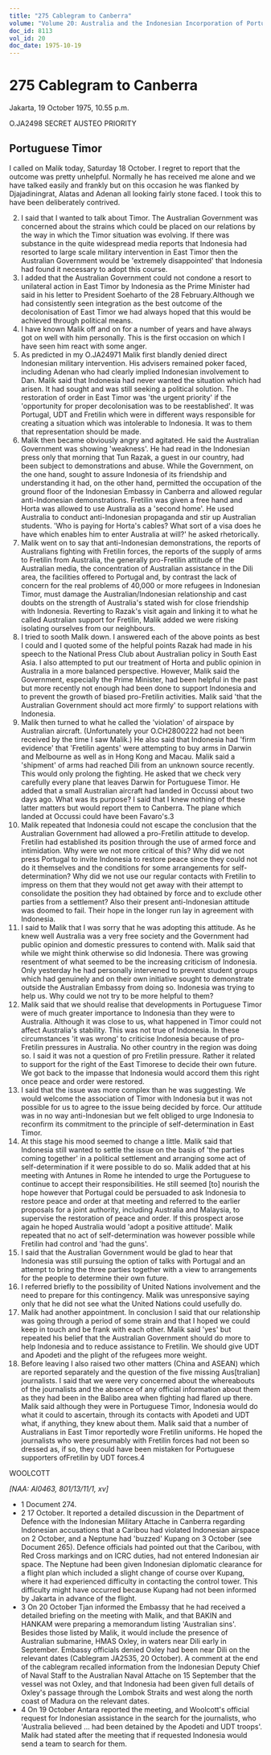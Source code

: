 ```yaml
---
title: "275 Cablegram to Canberra"
volume: "Volume 20: Australia and the Indonesian Incorporation of Portuguese Timor, 1974-1976"
doc_id: 8113
vol_id: 20
doc_date: 1975-10-19
---
```


# 275 Cablegram to Canberra

Jakarta, 19 October 1975, 10.55 p.m.

O.JA2498 SECRET AUSTEO PRIORITY

## Portuguese Timor

I called on Malik today, Saturday 18 October. I regret to report that the outcome was pretty unhelpful. Normally he has received me alone and we have talked easily and frankly but on this occasion he was flanked by Djajadiningrat, Alatas and Adenan all looking fairly stone­ faced. I took this to have been deliberately contrived.

  2. I said that I wanted to talk about Timor. The Australian Government was concerned about the strains which could be placed on our relations by the way in which the Timor situation was evolving. If there was substance in the quite widespread media reports that Indonesia had resorted to large scale military intervention in East Timor then the Australian Government would be 'extremely disappointed' that Indonesia had found it necessary to adopt this course.
  3. I added that the Australian Government could not condone a resort to unilateral action in East Timor by Indonesia as the Prime Minister had said in his letter to President Soeharto of the 28 February.Although we had consistently seen integration as the best outcome of the decolonisation of East Timor we had always hoped that this would be achieved through political means.
  4. I have known Malik off and on for a number of years and have always got on well with him personally. This is the first occasion on which I have seen him react with some anger.
  5. As predicted in my O.JA24971 Malik first blandly denied direct Indonesian military intervention. His advisers remained poker faced, including Adenan who had clearly implied Indonesian involvement to Dan. Malik said that Indonesia had never wanted the situation which had arisen. It had sought and was still seeking a political solution. The restoration of order in East Timor was 'the urgent priority' if the 'opportunity for proper decolonisation was to be reestablished'. It was Portugal, UDT and Fretilin which were in different ways responsible for creating a situation which was intolerable to Indonesia. It was to them that representation should be made.
  6. Malik then became obviously angry and agitated. He said the Australian Government was showing 'weakness'. He had read in the Indonesian press only that morning that Tun Razak, a guest in our country, had been subject to demonstrations and abuse. While the Government, on the one hand, sought to assure Indonesia of its friendship and understanding it had, on the other hand, permitted the occupation of the ground floor of the Indonesian Embassy in Canberra and allowed regular anti-Indonesian demonstrations. Fretilin was given a free hand and Horta was allowed to use Australia as a 'second home'. He used Australia to conduct anti-Indonesian propaganda and stir up Australian students. 'Who is paying for Horta's cables? What sort of a visa does he have which enables him to enter Australia at will?' he asked rhetorically.
  7. Malik went on to say that anti-Indonesian demonstrations, the reports of Australians fighting with Fretilin forces, the reports of the supply of arms to Fretilin from Australia, the generally pro-Fretilin attitude of the Australian media, the concentration of Australian assistance in the Dili area, the facilities offered to Portugal and, by contrast the lack of concern for the real problems of 40,000 or more refugees in Indonesian Timor, must damage the Australian/Indonesian relationship and cast doubts on the strength of Australia's stated wish for close friendship with Indonesia. Reverting to Razak's visit again and linking it to what he called Australian support for Fretilin, Malik added we were risking isolating ourselves from our neighbours.
  8. I tried to sooth Malik down. I answered each of the above points as best I could and I quoted some of the helpful points Razak had made in his speech to the National Press Club about Australian policy in South East Asia. I also attempted to put our treatment of Horta and public opinion in Australia in a more balanced perspective. However, Malik said the Government, especially the Prime Minister, had been helpful in the past but more recently not enough had been done to support Indonesia and to prevent the growth of biased pro-Fretilin activities. Malik said 'that the Australian Government should act more firmly' to support relations with Indonesia.
  9. Malik then turned to what he called the 'violation' of airspace by Australian aircraft. (Unfortunately your O.CH2800222 had not been received by the time I saw Malik.) He also said that Indonesia had 'firm evidence' that 'Fretilin agents' were attempting to buy arms in Darwin and Melbourne as well as in Hong Kong and Macau. Malik said a 'shipment' of arms had reached Dili from an unknown source recently. This would only prolong the fighting. He asked that we check very carefully every plane that leaves Darwin for Portuguese Timor. He added that a small Australian aircraft had landed in Occussi about two days ago. What was its purpose? I said that I knew nothing of these latter matters but would report them to Canberra. The plane which landed at Occussi could have been Favaro's.3
  10. Malik repeated that Indonesia could not escape the conclusion that the Australian Government had allowed a pro-Fretilin attitude to develop. Fretilin had established its position through the use of armed force and intimidation. Why were we not more critical of this? Why did we not press Portugal to invite Indonesia to restore peace since they could not do it themselves and the conditions for some arrangements for self-determination? Why did we not use our regular contacts with Fretilin to impress on them that they would not get away with their attempt to consolidate the position they had obtained by force and to exclude other parties from a settlement? Also their present anti-Indonesian attitude was doomed to fail. Their hope in the longer run lay in agreement with Indonesia.
  11. I said to Malik that I was sorry that he was adopting this attitude. As he knew well Australia was a very free society and the Government had public opinion and domestic pressures to contend with. Malik said that while we might think otherwise so did Indonesia. There was growing resentment of what seemed to be the increasing criticism of Indonesia. Only yesterday he had personally intervened to prevent student groups which had genuinely and on their own initiative sought to demonstrate outside the Australian Embassy from doing so. Indonesia was trying to help us. Why could we not try to be more helpful to them?
  12. Malik said that we should realise that developments in Portuguese Timor were of much greater importance to Indonesia than they were to Australia. Although it was close to us, what happened in Timor could not affect Australia's stability. This was not true of Indonesia. In these circumstances 'it was wrong' to criticise Indonesia because of pro-Fretilin pressures in Australia. No other country in the region was doing so. I said it was not a question of pro­ Fretilin pressure. Rather it related to support for the right of the East Timorese to decide their own future. We got back to the impasse that Indonesia would accord them this right once peace and order were restored.
  13. I said that the issue was more complex than he was suggesting. We would welcome the association of Timor with Indonesia but it was not possible for us to agree to the issue being decided by force. Our attitude was in no way anti-Indonesian but we felt obliged to urge Indonesia to reconfirm its commitment to the principle of self-determination in East Timor.
  14. At this stage his mood seemed to change a little. Malik said that Indonesia still wanted to settle the issue on the basis of 'the parties coming together' in a political settlement and arranging some act of self-determination if it were possible to do so. Malik added that at his meeting with Antunes in Rome he intended to urge the Portuguese to continue to accept their responsibilities. He still seemed [to] nourish the hope however that Portugal could be persuaded to ask Indonesia to restore peace and order at that meeting and referred to the earlier proposals for a joint authority, including Australia and Malaysia, to supervise the restoration of peace and order. If this prospect arose again he hoped Australia would 'adopt a positive attitude'. Malik repeated that no act of self-determination was however possible while Fretilin had control and 'had the guns'.
  15. I said that the Australian Government would be glad to hear that Indonesia was still pursuing the option of talks with Portugal and an attempt to bring the three parties together with a view to arrangements for the people to determine their own future.
  16. I referred briefly to the possibility of United Nations involvement and the need to prepare for this contingency. Malik was unresponsive saying only that he did not see what the United Nations could usefully do.
  17. Malik had another appointment. In conclusion I said that our relationship was going through a period of some strain and that I hoped we could keep in touch and be frank with each other. Malik said 'yes' but repeated his belief that the Australian Government should do more to help Indonesia and to reduce assistance to Fretilin. We should give UDT and Apodeti and the plight of the refugees more weight.
  18. Before leaving I also raised two other matters (China and ASEAN) which are reported separately and the question of the five missing Aus[tralian] journalists. I said that we were very concerned about the whereabouts of the journalists and the absence of any official information about them as they had been in the Balibo area when fighting had flared up there. Malik said although they were in Portuguese Timor, Indonesia would do what it could to ascertain, through its contacts with Apodeti and UDT what, if anything, they knew about them. Malik said that a number of Australians in East Timor reportedly wore Fretilin uniforms. He hoped the journalists who were presumably with Fretilin forces had not been so dressed as, if so, they could have been mistaken for Portuguese supporters ofFretilin by UDT forces.4



WOOLCOTT

_[NAA: Al0463, 801/13/11/1, xv]_

  * 1 Document 274.
  * 2 17 October. It reported a detailed discussion in the Department of Defence with the Indonesian Military Attache in Canberra regarding Indonesian accusations that a Caribou had violated Indonesian airspace on 2 October, and a Neptune had 'buzzed' Kupang on 3 October (see Document 265). Defence officials had pointed out that the Caribou, with Red Cross markings and on ICRC duties, had not entered Indonesian air space. The Neptune had been given Indonesian diplomatic clearance for a flight plan which included a slight change of course over Kupang, where it had experienced difficulty in contacting the control tower. This difficulty might have occurred because Kupang had not been informed by Jakarta in advance of the flight.
  * 3 On 20 October Tjan informed the Embassy that he had received a detailed briefing on the meeting with Malik, and that BAKIN and HANKAM were preparing a memorandum listing 'Australian sins'. Besides those listed by Malik, it would include the presence of Australian submarine, HMAS Oxley, in waters near Dili early in September. Embassy officials denied Oxley had been near Dili on the relevant dates (Cablegram JA2535, 20 October). A comment at the end of the cablegram recalled information from the Indonesian Deputy Chief of Naval Staff to the Australian Naval Attache on 15 September that the vessel was not Oxley, and that Indonesia had been given full details of Oxley's passage through the Lombok Straits and west along the north coast of Madura on the relevant dates.
  * 4 On 19 October Antara reported the meeting, and Woolcott's official request for Indonesian assistance in the search for the journalists, who 'Australia believed ... had been detained by the Apodeti and UDT troops'. Malik had stated after the meeting that if requested Indonesia would send a team to search for them.


